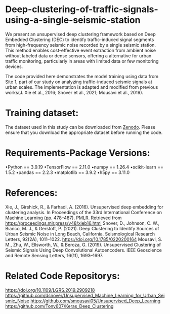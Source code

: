 # Deep-clustering-of-traffic-signals-using-a-single-seismic-station
We present an unsupervised deep clustering framework based on Deep Embedded Clustering (DEC) to identify traffic-induced signal segments from high-frequency seismic noise recorded by a single seismic station. This method enables cost-effective event extraction from ambient noise without labeled data or dense sensors, offering a alternative for urban traffic monitoring, particularly in areas with limited data or few monitoring devices.

The code provided here demonstrates the model training using data from Site 1, part of our study on analyzing traffic-induced seismic signals at urban scales. The implementation is adapted and modified from previous works(J. Xie et al., 2016; Snover et al., 2021; Mousavi et al., 2019).

# Training dataset:
The dataset used in this study can be downloaded from [Zenodo](https://doi.org/10.5281/zenodo.15229794). Please ensure that you download the appropriate dataset before running the code.

# Requirements-Package Versions:
•Python == 3.9.19
•TensorFlow == 2.11.0
•numpy == 1.26.4
•scikit-learn == 1.5.2
•pandas == 2.2.3
•matplotlib == 3.9.2
•h5py == 3.11.0

# References:
Xie, J., Girshick, R., & Farhadi, A. (2016). Unsupervised deep embedding for clustering analysis. In Proceedings of the 33rd International Conference on Machine Learning (pp. 478–487). PMLR. Retrieved from https://proceedings.mlr.press/v48/xieb16.html
Snover, D., Johnson, C. W., Bianco, M. J., & Gerstoft, P. (2021). Deep Clustering to Identify Sources of Urban Seismic Noise in Long Beach, California. Seismological Research Letters, 92(2A), 1011–1022. https://doi.org/10.1785/0220200164
Mousavi, S. M., Zhu, W., Ellsworth, W., & Beroza, G. (2019). Unsupervised Clustering of Seismic Signals Using Deep Convolutional Autoencoders. IEEE Geoscience and Remote Sensing Letters, 16(11), 1693–1697. 

# Related Code Repositorys:
https://doi.org/10.1109/LGRS.2019.2909218
https://github.com/dsnover/Unsupervised_Machine_Learning_for_Urban_Seismic_Noise
https://github.com/smousavi05/Unsupervised_Deep_Learning
https://github.com/Tony607/Keras_Deep_Clustering
